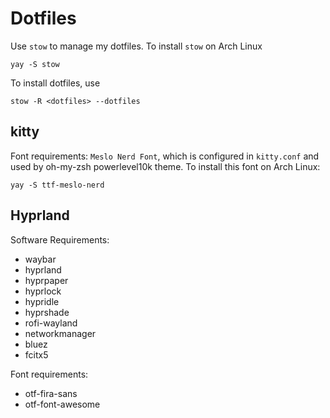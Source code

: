 # Dotfiles

Use `stow` to manage my dotfiles. 
To install `stow` on Arch Linux

```
yay -S stow
```

To install dotfiles, use
```
stow -R <dotfiles> --dotfiles
```

## kitty

Font requirements: `Meslo Nerd Font`, which is configured in `kitty.conf` and used by oh-my-zsh powerlevel10k theme. 
To install this font on Arch Linux:

```
yay -S ttf-meslo-nerd
```

## Hyprland

Software Requirements:
- waybar
- hyprland
- hyprpaper
- hyprlock
- hypridle
- hyprshade
- rofi-wayland
- networkmanager
- bluez
- fcitx5

Font requirements:
- otf-fira-sans
- otf-font-awesome
